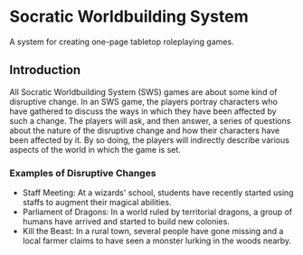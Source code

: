 # Socratic Worldbuilding System
A system for creating one-page tabletop roleplaying games.

## Introduction
All Socratic Worldbuilding System (SWS) games are about some kind of disruptive change. In an SWS game, the players portray characters who have gathered to discuss the ways in which they have been affected by such a change. The players will ask, and then answer, a series of questions about the nature of the disruptive change and how their characters have been affected by it. By so doing, the players will indirectly describe various aspects of the world in which the game is set.

### Examples of Disruptive Changes
  - Staff Meeting: At a wizards' school, students have recently started using staffs to augment their magical abilities.
  - Parliament of Dragons: In a world ruled by territorial dragons, a group of humans have arrived and started to build new colonies.
  - Kill the Beast: In a rural town, several people have gone missing and a local farmer claims to have seen a monster lurking in the woods nearby.

   
